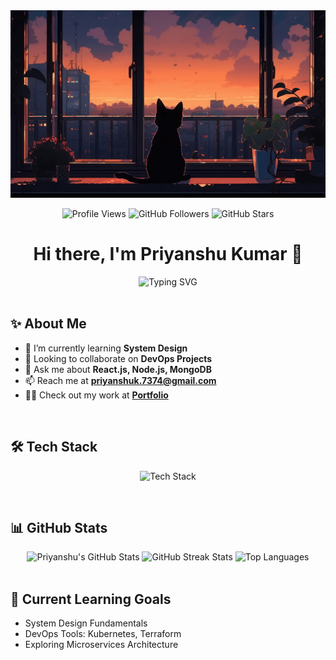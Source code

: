 <img src="./bgimage.jpg" style="width: 100%; height: 300px; object-fit: cover;" alt="Bg Image" />


<br/>
<p align="center">
  <img src="https://komarev.com/ghpvc/?username=BlackShort&label=Profile%20views&color=0e75b6&style=flat" alt="Profile Views" />
  <img src="https://img.shields.io/github/followers/BlackShort?label=Followers&style=social" alt="GitHub Followers" />
  <img src="https://img.shields.io/github/stars/BlackShort?label=GitHub%20Stars" alt="GitHub Stars" />
</p>

<h1 align="center">
  Hi there, I'm Priyanshu Kumar 👋
</h1>

<div style="width: 100%; display: flex; justify-content: center;">
  <img src="https://readme-typing-svg.demolab.com?font=Fira+Code&pause=1000&color=F75C7E&width=435&lines=A+Passionate+Developer+from+India;Full+Stack+%7C+Cloud+%7C+DevOps+%7C+MLOps;Code.+Create.+Collaborate.;Let's+Connect+and+Build+Together!" alt="Typing SVG" />
</div>

<br/>

<h2 align="left">✨ About Me</h2>

- 🌱 I’m currently learning **System Design**
- 👯 Looking to collaborate on **DevOps Projects**
- 💬 Ask me about **React.js, Node.js, MongoDB**
- 📫 Reach me at **priyanshuk.7374@gmail.com**
- 👨‍💻 Check out my work at **[Portfolio](https://priyanshukumar.netlify.app)**

<br/>

<h2 align="left">🛠️ Tech Stack</h2>
<p align="center">
  <img src="https://skillicons.dev/icons?i=figma,html,css,sass,bootstrap,tailwind,mui,react,nextjs,redux,jquery,javascript,typescript,express,nodejs,django,flask,fastapi,graphql,php,python,kotlin,c,cpp,java,solidity,flutter,androidstudio,mysql,mongodb,postgres,redis,firebase,supabase,appwrite,aws,googlecloud,netlify,vercel,docker,kubernetes,kubernetes,jenkins,nginx,tensorflow,pytorch,opencv,sklearn,git,github,postman,markdown,latex,kafka" alt="Tech Stack" />
</p>

<br/>

<h2 align="left">📊 GitHub Stats</h2>
<div align="center">
  <img src="https://github-readme-stats.vercel.app/api?username=BlackShort&show_icons=true&theme=radical&count_private=true" alt="Priyanshu's GitHub Stats" />
  <img src="https://github-readme-streak-stats.herokuapp.com/?user=BlackShort&theme=radical" alt="GitHub Streak Stats" />
  <img src="https://github-readme-stats.vercel.app/api/top-langs/?username=BlackShort&layout=compact&theme=radical" alt="Top Languages" />
</div>

<br/>

## 🌱 Current Learning Goals
- System Design Fundamentals  
- DevOps Tools: Kubernetes, Terraform  
- Exploring Microservices Architecture  